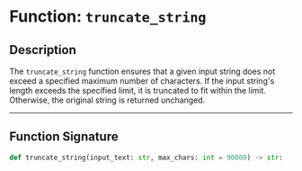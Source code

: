 # Function: `truncate_string`

## Description
The `truncate_string` function ensures that a given input string does not exceed a specified maximum number of characters. If the input string's length exceeds the specified limit, it is truncated to fit within the limit. Otherwise, the original string is returned unchanged.

---

## Function Signature
```python
def truncate_string(input_text: str, max_chars: int = 90000) -> str:

